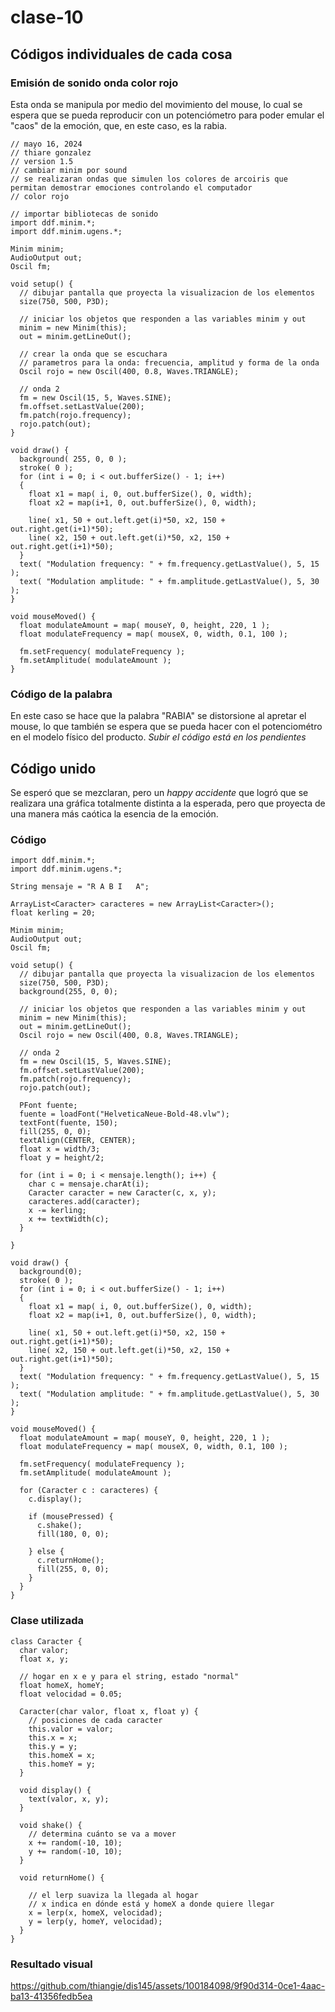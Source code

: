 # clase-10
## Códigos individuales de cada cosa
### Emisión de sonido onda color rojo
Esta onda se manipula por medio del movimiento del mouse, lo cual se espera que se pueda reproducir con un potenciómetro para poder emular el "caos" de la emoción, que, en este caso, es la rabia.

```
// mayo 16, 2024
// thiare gonzalez
// version 1.5
// cambiar minim por sound
// se realizaran ondas que simulen los colores de arcoiris que permitan demostrar emociones controlando el computador
// color rojo

// importar bibliotecas de sonido
import ddf.minim.*;
import ddf.minim.ugens.*;

Minim minim;
AudioOutput out;
Oscil fm;

void setup() {
  // dibujar pantalla que proyecta la visualizacion de los elementos
  size(750, 500, P3D);
  
  // iniciar los objetos que responden a las variables minim y out
  minim = new Minim(this);
  out = minim.getLineOut();
  
  // crear la onda que se escuchara
  // parametros para la onda: frecuencia, amplitud y forma de la onda
  Oscil rojo = new Oscil(400, 0.8, Waves.TRIANGLE);
  
  // onda 2
  fm = new Oscil(15, 5, Waves.SINE);
  fm.offset.setLastValue(200);
  fm.patch(rojo.frequency);
  rojo.patch(out);
}

void draw() {
  background( 255, 0, 0 );
  stroke( 0 );
  for (int i = 0; i < out.bufferSize() - 1; i++)
  {
    float x1 = map( i, 0, out.bufferSize(), 0, width);
    float x2 = map(i+1, 0, out.bufferSize(), 0, width);

    line( x1, 50 + out.left.get(i)*50, x2, 150 + out.right.get(i+1)*50);
    line( x2, 150 + out.left.get(i)*50, x2, 150 + out.right.get(i+1)*50);
  }
  text( "Modulation frequency: " + fm.frequency.getLastValue(), 5, 15 );
  text( "Modulation amplitude: " + fm.amplitude.getLastValue(), 5, 30 );
}

void mouseMoved() {
  float modulateAmount = map( mouseY, 0, height, 220, 1 );
  float modulateFrequency = map( mouseX, 0, width, 0.1, 100 );

  fm.setFrequency( modulateFrequency );
  fm.setAmplitude( modulateAmount );
}
```
### Código de la palabra
En este caso se hace que la palabra "RABIA" se distorsione al apretar el mouse, lo que también se espera que se pueda hacer con el potenciométro en el modelo físico del producto.
*Subir el código está en los pendientes*

## Código unido
Se esperó que se mezclaran, pero un *happy accidente* que logró que se realizara una gráfica totalmente distinta a la esperada, pero que proyecta de una manera más caótica la esencia de la emoción.

### Código

```
import ddf.minim.*;
import ddf.minim.ugens.*;

String mensaje = "R A B I   A";

ArrayList<Caracter> caracteres = new ArrayList<Caracter>();
float kerling = 20;

Minim minim;
AudioOutput out;
Oscil fm;

void setup() {
  // dibujar pantalla que proyecta la visualizacion de los elementos
  size(750, 500, P3D);
  background(255, 0, 0);
  
  // iniciar los objetos que responden a las variables minim y out
  minim = new Minim(this);
  out = minim.getLineOut();
  Oscil rojo = new Oscil(400, 0.8, Waves.TRIANGLE);
  
  // onda 2
  fm = new Oscil(15, 5, Waves.SINE);
  fm.offset.setLastValue(200);
  fm.patch(rojo.frequency);
  rojo.patch(out);
  
  PFont fuente;
  fuente = loadFont("HelveticaNeue-Bold-48.vlw");
  textFont(fuente, 150);
  fill(255, 0, 0);
  textAlign(CENTER, CENTER);
  float x = width/3;  
  float y = height/2;
  
  for (int i = 0; i < mensaje.length(); i++) {
    char c = mensaje.charAt(i);
    Caracter caracter = new Caracter(c, x, y);
    caracteres.add(caracter);
    x -= kerling;
    x += textWidth(c);
  }
  
}

void draw() {
  background(0);
  stroke( 0 );
  for (int i = 0; i < out.bufferSize() - 1; i++)
  {
    float x1 = map( i, 0, out.bufferSize(), 0, width);
    float x2 = map(i+1, 0, out.bufferSize(), 0, width);

    line( x1, 50 + out.left.get(i)*50, x2, 150 + out.right.get(i+1)*50);
    line( x2, 150 + out.left.get(i)*50, x2, 150 + out.right.get(i+1)*50);
  }
  text( "Modulation frequency: " + fm.frequency.getLastValue(), 5, 15 );
  text( "Modulation amplitude: " + fm.amplitude.getLastValue(), 5, 30 );
}

void mouseMoved() {
  float modulateAmount = map( mouseY, 0, height, 220, 1 );
  float modulateFrequency = map( mouseX, 0, width, 0.1, 100 );

  fm.setFrequency( modulateFrequency );
  fm.setAmplitude( modulateAmount );
  
  for (Caracter c : caracteres) {
    c.display();
    
    if (mousePressed) {
      c.shake();
      fill(180, 0, 0);
      
    } else {
      c.returnHome();
      fill(255, 0, 0);
    }
  }
}
```

### Clase utilizada
```
class Caracter {
  char valor;
  float x, y;
  
  // hogar en x e y para el string, estado "normal"
  float homeX, homeY;
  float velocidad = 0.05;

  Caracter(char valor, float x, float y) {
    // posiciones de cada caracter
    this.valor = valor;
    this.x = x;
    this.y = y;
    this.homeX = x;
    this.homeY = y;
  }

  void display() {
    text(valor, x, y);
  }

  void shake() {
    // determina cuánto se va a mover
    x += random(-10, 10);
    y += random(-10, 10);
  }

  void returnHome() {
    
    // el lerp suaviza la llegada al hogar
    // x indica en dónde está y homeX a donde quiere llegar
    x = lerp(x, homeX, velocidad);
    y = lerp(y, homeY, velocidad);
  }
}
```
### Resultado visual

https://github.com/thiangie/dis145/assets/100184098/9f90d314-0ce1-4aac-ba13-41356fedb5ea


